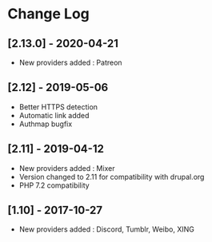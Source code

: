 # Change Log

## [2.13.0] - 2020-04-21
- New providers added : Patreon

## [2.12] - 2019-05-06
- Better HTTPS detection
- Automatic link added
- Authmap bugfix

## [2.11] - 2019-04-12
- New providers added : Mixer
- Version changed to 2.11 for compatibility with drupal.org
- PHP 7.2 compatibility

## [1.10] - 2017-10-27
- New providers added : Discord, Tumblr, Weibo, XING